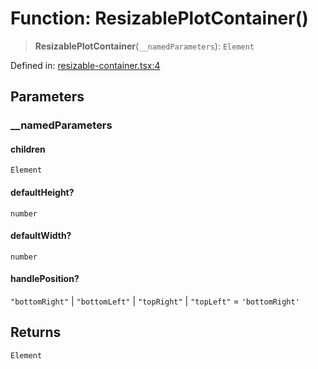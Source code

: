 # Function: ResizablePlotContainer()

> **ResizablePlotContainer**(`__namedParameters`): `Element`

Defined in: [resizable-container.tsx:4](https://github.com/GeoDaCenter/openassistant/blob/ae6e39c15b60e7a98a21d90a5bbeff5dc44c1295/packages/common/src/resizable-container.tsx#L4)

## Parameters

### \_\_namedParameters

#### children

`Element`

#### defaultHeight?

`number`

#### defaultWidth?

`number`

#### handlePosition?

`"bottomRight"` \| `"bottomLeft"` \| `"topRight"` \| `"topLeft"` = `'bottomRight'`

## Returns

`Element`
